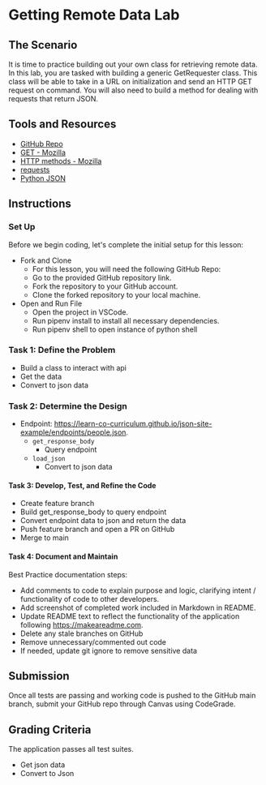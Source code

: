# Getting Remote Data Lab

## The Scenario 
It is time to practice building out your own class for retrieving remote data. In this lab, you are tasked with building a generic GetRequester class. This class will be able to take in a URL on initialization and send an HTTP GET request on command. You will also need to build a method for dealing with requests that return JSON.

## Tools and Resources 
- [GitHub Repo](https://github.com/learn-co-curriculum/flask-getting-remote-data-lab)
- [GET - Mozilla](https://developer.mozilla.org/en-US/docs/Web/HTTP/Methods/GET)
- [HTTP methods - Mozilla](https://developer.mozilla.org/en-US/docs/Web/HTTP/Methods)
- [requests](https://requests.readthedocs.io/en/latest/)
- [Python JSON](https://docs.python.org/3/library/json.html)

## Instructions

### Set Up

Before we begin coding, let's complete the initial setup for this lesson: 

* Fork and Clone
  * For this lesson, you will need the following GitHub Repo:
  * Go to the provided GitHub repository link.
  * Fork the repository to your GitHub account.
  * Clone the forked repository to your local machine.
* Open and Run File
  * Open the project in VSCode.
  * Run pipenv install to install all necessary dependencies.
  * Run pipenv shell to open instance of python shell

### Task 1: Define the Problem

* Build a class to interact with api
* Get the data
* Convert to json data

### Task 2: Determine the Design

* Endpoint: https://learn-co-curriculum.github.io/json-site-example/endpoints/people.json.
  * ```get_response_body```
    * Query endpoint
  * ```load_json```
    * Convert to json data

#### Task 3: Develop, Test, and Refine the Code

* Create feature branch
* Build get_response_body to query endpoint
* Convert endpoint data to json and return the data
* Push feature branch and open a PR on GitHub
* Merge to main

#### Task 4: Document and Maintain

Best Practice documentation steps:
* Add comments to code to explain purpose and logic, clarifying intent / functionality of code to other developers.
* Add screenshot of completed work included in Markdown in README.
* Update README text to reflect the functionality of the application following https://makeareadme.com.
* Delete any stale branches on GitHub
* Remove unnecessary/commented out code
* If needed, update git ignore to remove sensitive data

## Submission

Once all tests are passing and working code is pushed to the GitHub main branch, submit your GitHub repo through Canvas using CodeGrade.

## Grading Criteria

The application passes all test suites.
* Get json data
* Convert to Json
